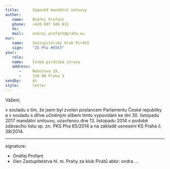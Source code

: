 ```yaml
---
title:      Výpověď mandátní smlouvy
author:
   name:    Ondřej Profant
   phone:   +420 607 580 015
   ds:      
   mail:    ondrej.profant@praha.eu
our:
   name:    Zastupitelský klub Pirátů
   sign:    "Zk Pha #8563"
your:
   role:    
   name:    Česká pirátská strana
   address:
      -     Řehořova 19,
      -     130 00 Praha 3
sendby:     ds
style:      letter
---
```


Vážení,

v souladu s tím, že jsem byl zvolen poslancem Parlamentu České republiky a v souladu s dříve učiněným slibem tímto vypovídám ke dni 30. listopadu 2017 mandátní smlouvu, uzavřenou dne 13. listopadu 2014 v podobě zdávacího listu sp. zn. PKS Pha 65/2014 a na základě usnesení KS Praha č. 38/2014. 

---
signature:
- Ondřej Profant
- člen Zastupitelstva hl. m. Prahy za klub Pirátů
abbr:       ondra
...
